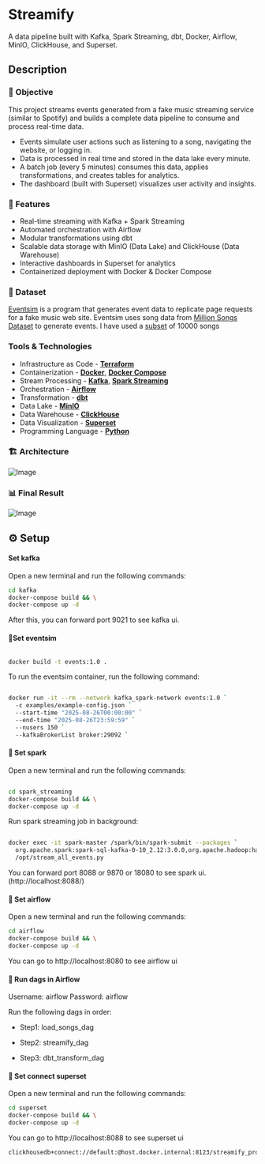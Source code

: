 # Streamify

A data pipeline built with Kafka, Spark Streaming, dbt, Docker, Airflow, MinIO, ClickHouse, and Superset.

## Description

### 🎯 Objective
This project streams events generated from a fake music streaming service (similar to Spotify) and builds a complete data pipeline to consume and process real-time data.  

- Events simulate user actions such as listening to a song, navigating the website, or logging in.  
- Data is processed in real time and stored in the data lake every minute.  
- A batch job (every 5 minutes) consumes this data, applies transformations, and creates tables for analytics.  
- The dashboard (built with Superset) visualizes user activity and insights.
  
### 🚀 Features
- Real-time streaming with Kafka + Spark Streaming  
- Automated orchestration with Airflow  
- Modular transformations using dbt  
- Scalable data storage with MinIO (Data Lake) and ClickHouse (Data Warehouse)  
- Interactive dashboards in Superset for analytics  
- Containerized deployment with Docker & Docker Compose  

### 📀 Dataset

[Eventsim](https://github.com/Interana/eventsim) is a program that generates event data to replicate page requests for a fake music web site. Eventsim uses song data from [Million Songs Dataset](http://millionsongdataset.com) to generate events. I have used a [subset](http://millionsongdataset.com/pages/getting-dataset/#subset) of 10000 songs
### Tools & Technologies

- Infrastructure as Code - [**Terraform**](https://www.terraform.io)  
- Containerization - [**Docker**](https://www.docker.com), [**Docker Compose**](https://docs.docker.com/compose/)  
- Stream Processing - [**Kafka**](https://kafka.apache.org), [**Spark Streaming**](https://spark.apache.org/docs/latest/streaming-programming-guide.html)  
- Orchestration - [**Airflow**](https://airflow.apache.org)  
- Transformation - [**dbt**](https://www.getdbt.com)  
- Data Lake - [**MinIO**](https://min.io)  
- Data Warehouse - [**ClickHouse**](https://clickhouse.com)  
- Data Visualization - [**Superset**](https://superset.apache.org)  
- Programming Language - [**Python**](https://www.python.org)  

### 🏗 Architecture

![Image](https://github.com/user-attachments/assets/9f55ecb3-b3c8-40dd-8ccf-2343cdd99613)

### 📊 Final Result

![Image](https://github.com/user-attachments/assets/90e728a9-378b-45f5-a0ac-eae4caff2706)

## ⚙️ Setup

#### Set kafka
Open a new terminal and run the following commands:
```bash
cd kafka
docker-compose build && \
docker-compose up -d
```
After this, you can forward port 9021 to see kafka ui.


#### 🔧Set eventsim 
```bash

docker build -t events:1.0 .
```
To run the eventsim container, run the following command:
```bash

docker run -it --rm --network kafka_spark-network events:1.0 `
  -c examples/example-config.json `
  --start-time "2025-08-26T00:00:00" `
  --end-time "2025-08-26T23:59:59" `
  --nusers 150 `
  --kafkaBrokerList broker:29092 `
```

#### 🔧 Set spark
Open a new terminal and run the following commands:
```bash

cd spark_streaming
docker-compose build && \
docker-compose up -d
```
Run spark streaming job in background:
```bash

docker exec -it spark-master /spark/bin/spark-submit --packages `
  org.apache.spark:spark-sql-kafka-0-10_2.12:3.0.0,org.apache.hadoop:hadoop-aws:3.2.0 `
  /opt/stream_all_events.py

```
You can forward port 8088 or 9870 or 18080 to see spark ui. (http://localhost:8088/)

#### 🔧 Set airflow
Open a new terminal and run the following commands:
```bash
cd airflow
docker-compose build && \
docker-compose up -d
```
You can go to http://localhost:8080 to see airflow ui

#### 🔧 Run dags in Airflow
Username: airflow
Password: airflow

Run the following dags in order:

* Step1: load_songs_dag

* Step2: streamify_dag

* Step3: dbt_transform_dag
  

#### 🔧 Set connect superset
Open a new terminal and run the following commands:
```bash
cd superset
docker-compose build && \
docker-compose up -d
```
You can go to http://localhost:8088 to see superset ui
```
clickhousedb+connect://default:@host.docker.internal:8123/streamify_prod

